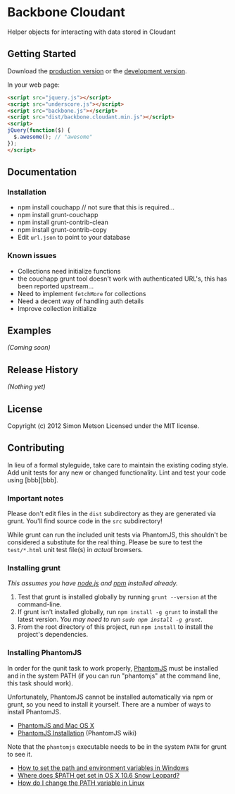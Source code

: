 # Backbone Cloudant

Helper objects for interacting with data stored in Cloudant

## Getting Started
Download the [production version][min] or the [development version][max].

In your web page:

```html
<script src="jquery.js"></script>
<script src="underscore.js"></script>
<script src="backbone.js"></script>
<script src="dist/backbone.cloudant.min.js"></script>
<script>
jQuery(function($) {
  $.awesome(); // "awesome"
});
</script>
```

## Documentation

### Installation
 * npm install couchapp // not sure that this is required...
 * npm install grunt-couchapp
 * npm install grunt-contrib-clean
 * npm install grunt-contrib-copy
 * Edit `url.json` to point to your database

### Known issues
 * Collections need initialize functions
 * the couchapp grunt tool doesn't work with authenticated URL's, this has
   been reported upstream...
 * Need to implement `fetchMore` for collections
 * Need a decent way of handling auth details
 * Improve collection initialize

## Examples
_(Coming soon)_

## Release History
_(Nothing yet)_

## License
Copyright (c) 2012 Simon Metson
Licensed under the MIT license.

## Contributing
In lieu of a formal styleguide, take care to maintain the existing coding
style. Add unit tests for any new or changed functionality. Lint and test your
code using [bbb][bbb].

### Important notes
Please don't edit files in the `dist` subdirectory as they are generated via
grunt. You'll find source code in the `src` subdirectory!

While grunt can run the included unit tests via PhantomJS, this shouldn't be considered a substitute for the real thing. Please be sure to test the `test/*.html` unit test file(s) in _actual_ browsers.

### Installing grunt
_This assumes you have [node.js][node] and [npm][npm] installed already._

1. Test that grunt is installed globally by running `grunt --version` at the command-line.
1. If grunt isn't installed globally, run `npm install -g grunt` to install the latest version. _You may need to run `sudo npm install -g grunt`._
1. From the root directory of this project, run `npm install` to install the project's dependencies.

### Installing PhantomJS

In order for the qunit task to work properly, [PhantomJS][phantom] must be installed and in the system PATH (if you can run "phantomjs" at the command line, this task should work).

Unfortunately, PhantomJS cannot be installed automatically via npm or grunt, so you need to install it yourself. There are a number of ways to install PhantomJS.

* [PhantomJS and Mac OS X](http://ariya.ofilabs.com/2012/02/phantomjs-and-mac-os-x.html)
* [PhantomJS Installation](http://code.google.com/p/phantomjs/wiki/Installation) (PhantomJS wiki)

Note that the `phantomjs` executable needs to be in the system `PATH` for grunt to see it.

* [How to set the path and environment variables in Windows](http://www.computerhope.com/issues/ch000549.htm)
* [Where does $PATH get set in OS X 10.6 Snow Leopard?](http://superuser.com/questions/69130/where-does-path-get-set-in-os-x-10-6-snow-leopard)
* [How do I change the PATH variable in Linux](https://www.google.com/search?q=How+do+I+change+the+PATH+variable+in+Linux)

[phantom]: http://www.phantomjs.org/
[node]: http://nodejs.org/
[npm]: http://npmjs.org/
[min]: https://raw.github.com/cloudant-labs/backbone.cloudant/master/dist/backbone.cloudant.min.js
[max]: https://raw.github.com/cloudant-labs/backbone.cloudant/master/dist/backbone.cloudant.js
